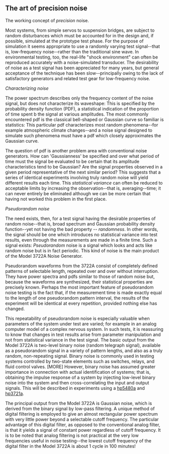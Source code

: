 ## The art of precision noise

The working concept of _precision_ noise.

Most systems, from simple servos to suspension bridges, are subject to random disturbances which must be accounted for in the design and, if possible, simulated at the prototype test phase. For the purpose of simulation it seems appropriate to use a randomly varying test signal--that is, low-frequency noise--rather than the traditional sine wave. In environmental testing, too, the real-life "shock environment" can often be reproduced accurately with a noise-simulated transducer. The desirability of noise as a test signal has been appreciated for many years, but general acceptance of the technique has been slow--principally owing to the lack of satisfactory generators and related test gear for low-frequency noise.

_Characterizing noise_

The power spectrum describes only the frequency content of the noise signal, but does not characterize its waveshape: This is specified by the probability density function (PDF), a statistical indication of the proportion of time spent b the signal at various amplitudes. The most commonly encountered pdf is the classical bell-shaped or Gaussian curve so familiar is statistics: This particular pdf characterizes most random phenomena--for example atmospheric climate changes--and a noise signal designed to simulate such phenomena must have a pdf which closely approximates the Gaussian curve.

The question of pdf is another problem area with conventional noise generators. How can 'Gaussianness' be specified and over what period of time must the signal be evaluated to be certain that its amplitude characteristics tend to be Gaussian? Are the signal properties observed in a given period representative of the next similar period? This suggests that a series of identical experiments involving truly random noise will yield different results each time. This _statistical variance_ can often be reduced to acceptable limits by increasing the observation--that is, averaging--time; it can never entirely be eliminated although we can be more certain that having not worked this problem in the first place.

_Pseudorandom noise_

The need exists, then, for a test signal having the desirable properties of random noise--that is, broad spectrum and Gaussian probability density function--yet not having the bad property -- _randomness_. In other words, the signal should be one which introduces no statistical variance into test results, even through the measurements are made in a finite time. Such a signal exists: _Pseudorandom_ noise is a signal which looks and acts like random noise but is in fact periodic. This kind of noise is the main product of the Model 3722A Noise Generator.

Pseudorandom waveforms from the 3722A consist of completely defined patterns of selectable length, repeated over and over without interruption. They have power spectra and pdfs similar to those of random noise but, because the waveforms are synthesized, their statistical properties are precisely known. Perhaps the most important feature of pseudorandom noise testing is the fact that, if the measurement time is made exactly equal to the length of one pseudorandom pattern interval, the results of the experiment will be identical at every repetition, provided nothing else has changed.

This repeatability of pseudorandom noise is especially valuable when parameters of the system under test are varied; for example in an analog computer model of a complex nervous system. In such tests, it is reassuring to know that changes in test results arise from parameter manipulation and not from statistical variance in the test signal. The basic output from the Model 3722A is two-level binary noise (random telegraph signal), available as a pseudorandom signal in a variety of pattern lengths, and also as a truly random, non-repeating signal. Binary noise is commonly used in testing systems controlled by two-state elements such as switches, relays, and fluid control valves. [MORE] However, binary noise has assumed greater importance in connection with actual identification of systems; that is, obtaining the impulse response of a system by injecting low-level binary noise into the system and then cross-correlating the input and output signals. This will be described in experiments using a [hp5480a](https://github.com/cartheur/hp5480a) and [hp3721a](https://github.com/cartheur/hp3721a).

The principal output from the Model 3722A is Gaussian noise, which is derived from the binary signal by low-pass filtering. A unique method of digital filtering is employed to give an almost rectangular power spectrum with very little power beyond a selectable cutoff frequency. The particular advantage of this digital filter, as opposed to the conventional analog filter, is that it yields a signal of constant power regardless of cutoff frequency. It is to be noted that analog filtering is not practical at the very low frequencies useful in noise testing--the lowest cutoff frequency of the digital filter in the Model 3722A is about 1 cycle in 100 minutes!